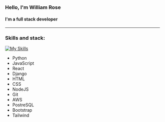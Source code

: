 ### Hello, I'm William Rose

<!--
**WilliamTRose756/WilliamTRose756** is a ✨ _special_ ✨ repository because its `README.md` (this file) appears on your GitHub profile.
Here are some ideas to get you started:

### 🔭 I’m currently working on a github user search app
- 🌱 I’m currently learning react
- 👯 I’m looking to collaborate on open source projects
- 🤔 I’m looking for help with ...
- 💬 Ask me about ...
- 📫 How to reach me: ...
- ⚡ Fun fact: ...
-->

<h4> I'm a full stack developer <h4/>

<hr>


### Skills and stack:
[![My Skills](https://skills.thijs.gg/icons?i=py,js,react,django,html,css,nodejs,git,aws,postgres,bootstrap,tailwind)](https://skills.thijs.gg)
  
  <ul>
    <li>Python
    <li>JavaScript
    <li>React
    <li>Django
    <li>HTML
    <li>CSS
    <li>NodeJS
    <li>Git
    <li>AWS
    <li>PostreSQL
    <li>Bootstrap
    <li>Tailwind
  <ul/>


